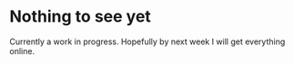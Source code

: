 # Nothing to see yet

Currently a work in progress. Hopefully by next week I will get everything online.